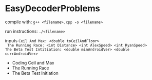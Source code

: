 # EasyDecoderProblems

compile with:
	```
	g++ <filename>.cpp -o <filename>
	```

run instructions:
	```
	./<filename>
	```

inputs
	```
	Ceil And Max: <double toCeilAndFloor>
	```  
	``` 
	The Running Race: <int Distance> <int AlexSpeed> <int RyanSpeed>
	```  
	```
	The Beta Test Intitiation: <double minAndroidVer> <double currAndroidVer>    
	```  

* Coding Ceil and Max
* The Running Race
* The Beta Test Initiation